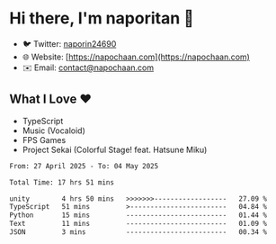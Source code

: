 # Hi there, I'm naporitan 👋

- 🐦 Twitter: [naporin24690](https://twitter.com/naporin24690)
- 🌐 Website: [https://napochaan.com](https://napochaan.com)
- ✉️ Email: [contact@napochaan.com](mailto:contact@napochaan.com)

## What I Love ❤️
- TypeScript
- Music (Vocaloid)
- FPS Games
- Project Sekai (Colorful Stage! feat. Hatsune Miku)

<!--START_SECTION:waka-->

```txt
From: 27 April 2025 - To: 04 May 2025

Total Time: 17 hrs 51 mins

unity        4 hrs 50 mins   >>>>>>>------------------   27.09 %
TypeScript   51 mins         >------------------------   04.84 %
Python       15 mins         -------------------------   01.44 %
Text         11 mins         -------------------------   01.09 %
JSON         3 mins          -------------------------   00.34 %
```

<!--END_SECTION:waka-->

